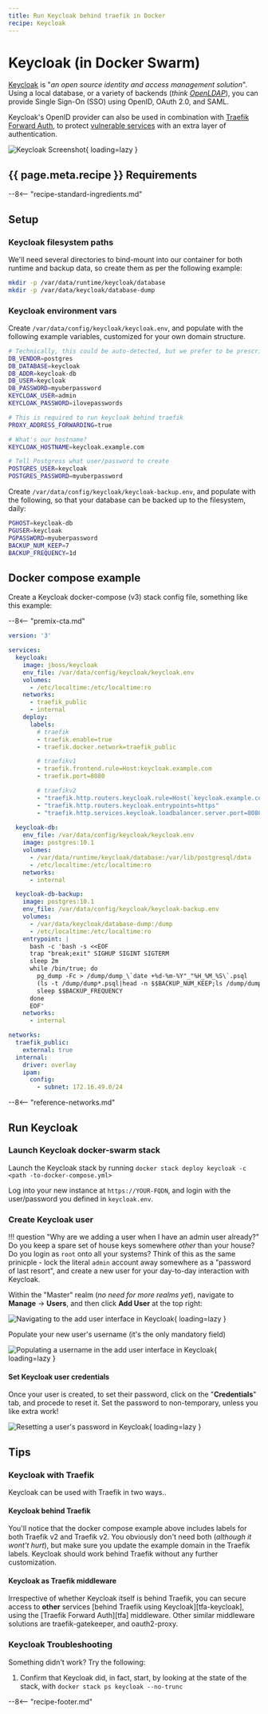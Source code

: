 ```yaml
---
title: Run Keycloak behind traefik in Docker
recipe: Keycloak
---
```


# Keycloak (in Docker Swarm)

[Keycloak](https://www.keycloak.org/) is "_an open source identity and access management solution_". Using a local database, or a variety of backends (_think [OpenLDAP](/recipes/openldap/)_), you can provide Single Sign-On (SSO) using OpenID, OAuth 2.0, and SAML.

Keycloak's OpenID provider can also be used in combination with [Traefik Forward Auth](/docker-swarm/traefik-forward-auth/), to protect [vulnerable services](/recipes/autopirate/nzbget/) with an extra layer of authentication.

![Keycloak Screenshot](/images/keycloak.png){ loading=lazy }

## {{ page.meta.recipe }} Requirements

--8<-- "recipe-standard-ingredients.md"

## Setup

### Keycloak filesystem paths

We'll need several directories to bind-mount into our container for both runtime and backup data, so create them as per the following example:

```bash
mkdir -p /var/data/runtime/keycloak/database
mkdir -p /var/data/keycloak/database-dump
```

### Keycloak environment vars

Create `/var/data/config/keycloak/keycloak.env`, and populate with the following example variables, customized for your own domain structure.

```bash
# Technically, this could be auto-detected, but we prefer to be prescriptive
DB_VENDOR=postgres
DB_DATABASE=keycloak
DB_ADDR=keycloak-db
DB_USER=keycloak
DB_PASSWORD=myuberpassword
KEYCLOAK_USER=admin
KEYCLOAK_PASSWORD=ilovepasswords

# This is required to run keycloak behind traefik
PROXY_ADDRESS_FORWARDING=true

# What's our hostname?
KEYCLOAK_HOSTNAME=keycloak.example.com

# Tell Postgress what user/password to create
POSTGRES_USER=keycloak
POSTGRES_PASSWORD=myuberpassword
```

Create `/var/data/config/keycloak/keycloak-backup.env`, and populate with the following, so that your database can be backed up to the filesystem, daily:

```bash
PGHOST=keycloak-db
PGUSER=keycloak
PGPASSWORD=myuberpassword
BACKUP_NUM_KEEP=7
BACKUP_FREQUENCY=1d
```

## Docker compose example

Create a Keycloak docker-compose (v3) stack config file, something like this example:

--8<-- "premix-cta.md"

```yaml
version: '3'

services:
  keycloak:
    image: jboss/keycloak
    env_file: /var/data/config/keycloak/keycloak.env
    volumes:
      - /etc/localtime:/etc/localtime:ro
    networks:
      - traefik_public
      - internal
    deploy:
      labels:
        # traefik
        - traefik.enable=true
        - traefik.docker.network=traefik_public

        # traefikv1
        - traefik.frontend.rule=Host:keycloak.example.com
        - traefik.port=8080

        # traefikv2
        - "traefik.http.routers.keycloak.rule=Host(`keycloak.example.com`)"
        - "traefik.http.routers.keycloak.entrypoints=https"
        - "traefik.http.services.keycloak.loadbalancer.server.port=8080"
      
  keycloak-db:
    env_file: /var/data/config/keycloak/keycloak.env
    image: postgres:10.1
    volumes:
      - /var/data/runtime/keycloak/database:/var/lib/postgresql/data
      - /etc/localtime:/etc/localtime:ro
    networks:
      - internal

  keycloak-db-backup:
    image: postgres:10.1
    env_file: /var/data/config/keycloak/keycloak-backup.env
    volumes:
      - /var/data/keycloak/database-dump:/dump
      - /etc/localtime:/etc/localtime:ro
    entrypoint: |
      bash -c 'bash -s <<EOF
      trap "break;exit" SIGHUP SIGINT SIGTERM
      sleep 2m
      while /bin/true; do
        pg_dump -Fc > /dump/dump_\`date +%d-%m-%Y"_"%H_%M_%S\`.psql
        (ls -t /dump/dump*.psql|head -n $$BACKUP_NUM_KEEP;ls /dump/dump*.psql)|sort|uniq -u|xargs rm -- {}
        sleep $$BACKUP_FREQUENCY
      done
      EOF'
    networks:
      - internal

networks:
  traefik_public:
    external: true
  internal:
    driver: overlay
    ipam:
      config:
        - subnet: 172.16.49.0/24
```

--8<-- "reference-networks.md"

## Run Keycloak

### Launch Keycloak docker-swarm stack

Launch the Keycloak stack by running `docker stack deploy keycloak -c <path -to-docker-compose.yml>`

Log into your new instance at `https://YOUR-FQDN`, and login with the user/password you defined in `keycloak.env`.

### Create Keycloak user

!!! question "Why are we adding a user when I have an admin user already?"
    Do you keep a spare set of house keys somewhere _other_ than your house? Do you login as `root` onto all your systems? Think of this as the same prinicple - lock the literal `admin` account away somewhere as a "password of last resort", and create a new user for your day-to-day interaction with Keycloak.

Within the "Master" realm (_no need for more realms yet_), navigate to **Manage** -> **Users**, and then click **Add User** at the top right:

![Navigating to the add user interface in Keycloak](/images/keycloak-add-user-1.png){ loading=lazy }

Populate your new user's username (it's the only mandatory field)

![Populating a username in the add user interface in Keycloak](/images/keycloak-add-user-2.png){ loading=lazy }

#### Set Keycloak user credentials

Once your user is created, to set their password, click on the "**Credentials**" tab, and procede to reset it. Set the password to non-temporary, unless you like extra work!

![Resetting a user's password in Keycloak](/images/keycloak-add-user-3.png){ loading=lazy }

## Tips

### Keycloak with Traefik

Keycloak can be used with Traefik in two ways..

#### Keycloak behind Traefik

You'll notice that the docker compose example above includes labels for both Traefik v2 and Traefik v2. You obviously don't need both (*although it wont't hurt*), but make sure you update the example domain in the Traefik labels. Keycloak should work behind Traefik without any further customization.

#### Keycloak as Traefik middleware

Irrespective of whether Keycloak itself is behind Traefik, you can secure access to **other** services [behind Traefik using Keycloak][tfa-keycloak], using the [Traefik Forward Auth][tfa] middleware. Other similar middleware solutions are traefik-gatekeeper, and oauth2-proxy.

### Keycloak Troubleshooting

Something didn't work? Try the following:

1. Confirm that Keycloak did, in fact, start, by looking at the state of the stack, with `docker stack ps keycloak --no-trunc`

--8<-- "recipe-footer.md"

[^1]: For more geeky {--pain--}{++fun++}, try integrating Keycloak with [OpenLDAP][openldap] for an authentication backend!
